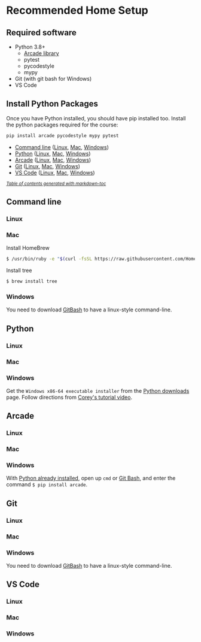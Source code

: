# Recommended Home Setup

## Required software
- Python 3.8+
    - [Arcade library](http://arcade.academy)
    - pytest
    - pycodestyle
    - mypy
- Git (with git bash for Windows)
- VS Code

## Install Python Packages
Once you have Python installed, you should have pip installed too. Install the python packages required for the course:
```sh
pip install arcade pycodestyle mypy pytest
```


- [Command line](#command-line) ([Linux](#linux), [Mac](#mac), [Windows](#windows))
- [Python](#python) ([Linux](#linux-1), [Mac](#mac-1), [Windows](#windows-1))
- [Arcade](#arcade) ([Linux](#linux-2), [Mac](#mac-2), [Windows](#windows-2))
- [Git](#git) ([Linux](#linux-3), [Mac](#mac-3), [Windows](#windows-3))
- [VS Code](#vs-code) ([Linux](#linux-4), [Mac](#mac-4), [Windows](#windows-4))

<small><i><a href='http://ecotrust-canada.github.io/markdown-toc/'>Table of contents generated with markdown-toc</a></i></small>


## Command line
### Linux
### Mac
Install HomeBrew
```sh
$ /usr/bin/ruby -e "$(curl -fsSL https://raw.githubusercontent.com/Homebrew/install/master/install)"
```
Install tree
```sh
$ brew install tree
```
### Windows
You need to download [GitBash](https://gitforwindows.org/) to have a linux-style command-line.

## Python
### Linux
### Mac
### Windows
Get the `Windows x86-64 executable installer` from the [Python downloads](https://www.python.org/downloads/release/python-381) page.
Follow directions from [Corey's tutorial video](http://www.youtube.com/watch?v=YYXdXT2l-Gg&t=5m44s).

## Arcade
### Linux
### Mac
### Windows
With [Python already installed](#windows-1), open up `cmd` or [Git Bash](#windows-3), and enter the command `$ pip install arcade`.

## Git
### Linux
### Mac
### Windows
You need to download [GitBash](https://gitforwindows.org/) to have a linux-style command-line.

## VS Code
### Linux
### Mac
### Windows
